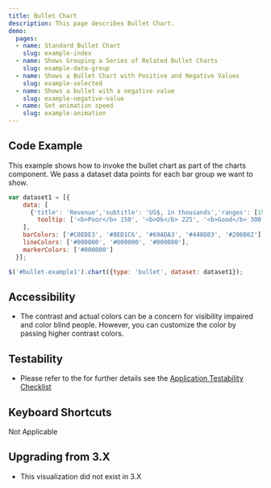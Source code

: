 ```yaml
---
title: Bullet Chart
description: This page describes Bullet Chart.
demo:
  pages:
  - name: Standard Bullet Chart
    slug: example-index
  - name: Shows Grouping a Series of Related Bullet Charts
    slug: example-data-group
  - name: Shows a Bullet Chart with Positive and Negative Values
    slug: example-selected
  - name: Shows a bullet with a negative value
    slug: example-negative-value
  - name: Set animation speed
    slug: example-animation
---
```


## Code Example

This example shows how to invoke the bullet chart as part of the charts component. We pass a dataset data points for each bar group we want to show.

```javascript
var dataset1 = [{
    data: [
      {'title': 'Revenue','subtitle': 'US$, in thousands','ranges': [150, 225, 300, 400, 600], 'measures': [220,270], 'markers': [250],
        tooltip: ['<b>Poor</b> 150', '<b>Ok</b> 225', '<b>Good</b> 300', '<b>Excellent</b> 400', '<b>Revenue</b> 600']}
    ],
    barColors: ['#C0EDE3', '#8ED1C6', '#69ADA3', '#448D83', '#206B62'],
    lineColors: ['#000000', '#000000', '#000000'],
    markerColors: ['#000000']
  }];

$('#bullet-example1').chart({type: 'bullet', dataset: dataset1});
```

## Accessibility

- The contrast and actual colors can be a concern for visibility impaired and color blind people. However, you can customize the color by passing higher contrast colors.

## Testability

- Please refer to the for further details see the [Application Testability Checklist](https://design.infor.com/resources/application-testability-checklist)

## Keyboard Shortcuts

Not Applicable

## Upgrading from 3.X

- This visualization did not exist in 3.X
